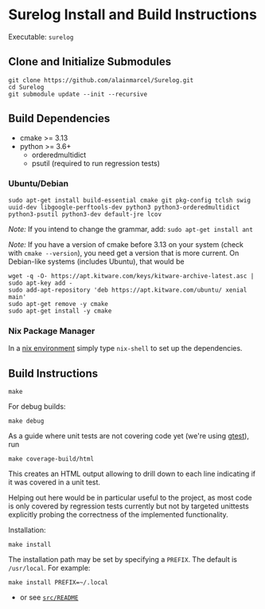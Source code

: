 # Surelog Install and Build Instructions

Executable: `surelog`

## Clone and Initialize Submodules

```
git clone https://github.com/alainmarcel/Surelog.git
cd Surelog
git submodule update --init --recursive
```

## Build Dependencies

* cmake >= 3.13
* python >= 3.6+
  * orderedmultidict
  * psutil (required to run regression tests)

### Ubuntu/Debian

`sudo apt-get install build-essential cmake git pkg-config tclsh swig uuid-dev libgoogle-perftools-dev python3 python3-orderedmultidict python3-psutil python3-dev default-jre lcov`

*Note:* If you intend to change the grammar, add: `sudo apt-get install ant`

*Note:* If you have a version of cmake before 3.13 on your system
(check with `cmake --version`), you need get a version that is more current.
On Debian-like systems (includes Ubuntu), that would be
```
wget -q -O- https://apt.kitware.com/keys/kitware-archive-latest.asc | sudo apt-key add -
sudo add-apt-repository 'deb https://apt.kitware.com/ubuntu/ xenial main'
sudo apt-get remove -y cmake
sudo apt-get install -y cmake
```


### Nix Package Manager

In a [nix environment](https://nixos.org) simply type `nix-shell` to set up the dependencies.


## Build Instructions

```
make
```

For debug builds:
```
make debug
```

As a guide where unit tests are not covering code yet (we're using [gtest]),
run

```
make coverage-build/html
```

This creates an HTML output allowing to drill down to each line indicating
if it was covered in a unit test.

Helping out here would be in particular useful to the project, as most code
is only covered by regression tests currently but not by targeted unittests
explicitly probing the correctness of the implemented functionality.

Installation:
```
make install
```

The installation path may be set by specifying a `PREFIX`. The default is `/usr/local`.
For example:
```
make install PREFIX=~/.local
```


  * or see [`src/README`](./src/README.md)

[gtest]: https://github.com/google/googletest
